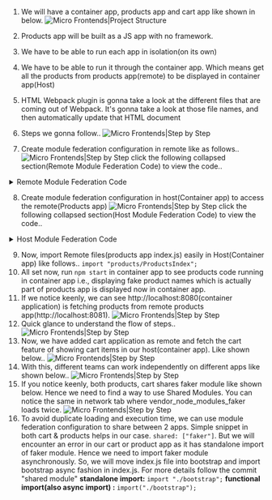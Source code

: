 1. We will have a container app, products app and cart app like shown in below.
   ![Micro Frontends|Project Structure](/images/micro-frontends-1.png)

2. Products app will be built as a JS app with no framework.
3. We have to be able to run each app in isolation(on its own)
4. We have to be able to run it through the container app. Which means get all the products from products app(remote) to be displayed in container app(Host)
5. HTML Webpack plugin is gonna take a look at the different files that are coming out of Webpack. It's gonna take a look at those file names, and then automatically update that HTML document
6. Steps we gonna follow..
   ![Micro Frontends|Step by Step](/images/micro-frontends-2.png)
7. Create module federation configuration in remote like as follows..
![Micro Frontends|Step by Step](/images/micro-frontends-8.png)
click the following collapsed section(Remote Module Federation Code) to view the code..
<details><summary>Remote Module Federation Code</summary>
<p>

#### Module Federation Plugin exposing index.js from products(Remote) to container app(Host)!

```ruby

    new ModuleFederationPlugin({
      name: "products",
      filename: "remoteEntry.js",
      exposes: {
        "./ProductsIndex": "./src/index",
      },
    }),
```

</p>
</details>

8. Create module federation configuration in host(Container app) to access the remote(Products app)
![Micro Frontends|Step by Step](/images/micro-frontends-7.png)
click the following collapsed section(Host Module Federation Code) to view the code..
  <details>
    <summary>Host Module Federation Code</summary>
<p>

#### Fetch products index.js from remote(products app)

```ruby

    new ModuleFederationPlugin({
      name: "container",
      remotes: {
        products: "products@http://localhost:8081/remoteEntry.js",
      },
    }),
```

</p>
</details>

9. Now, import Remote files(products app index.js) easily in Host(Container app) like follows..
   `import "products/ProductsIndex";`
10. All set now, run `npm start` in container app to see products code running in container app i.e., displaying fake product names which is actually part of products app is displayed now in container app.
11. If we notice keenly, we can see http://localhost:8080(container application) is fetching products from remote products app(http://localhost:8081).
    ![Micro Frontends|Step by Step](/images/micro-frontends-3.png)
12. Quick glance to understand the flow of steps..
    ![Micro Frontends|Step by Step](/images/micro-frontends-6.png)
13. Now, we have added cart application as remote and fetch the cart feature of showing cart items in our host(container app). Like shown below..
    ![Micro Frontends|Step by Step](/images/micro-frontends-10.png)
14. With this, different teams can work independently on different apps like shown below..
    ![Micro Frontends|Step by Step](/images/micro-frontends-12.png)
15. If you notice keenly, both products, cart shares faker module like shown below. Hence we need to find a way to use Shared Modules. You can notice the same in network tab where vendor_node_modules_faker loads twice.
    ![Micro Frontends|Step by Step](/images/micro-frontends-13.png)
16. To avoid duplicate loading and execution time, we can use module federation configuration to share between 2 apps. Simple snippet in both cart & products helps in our case. `shared: ["faker"]`. But we will encounter an error in our cart or product app as it has standalone import of faker module. Hence we need to import faker module asynchronously. So, we will move index.js file into bootstrap and import bootstrap async fashion in index.js. For more details follow the commit "shared module"
    **standalone import:** `import "./bootstrap";`
    **functional import(also async import) :** `import("./bootstrap");`
